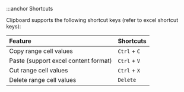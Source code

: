:::anchor Shortcuts

Clipboard supports the following shortcut keys (refer to excel shortcut keys):

| Feature                              | Shortcuts    |
| :----------------------------------- | :----------- |
| Copy range cell values               | `Ctrl` + `C` |
| Paste (support excel content format) | `Ctrl` + `V` |
| Cut range cell values                | `Ctrl` + `X` |
| Delete range cell values             | `Delete`     |
